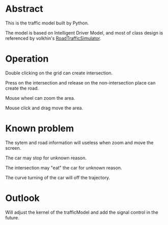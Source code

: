 # Abstract
This is the traffic model built by Python.

The model is based on Intelligent Driver Model, and most of class design is referenced by volkhin's [RoadTrafficSimulator](https://github.com/volkhin/RoadTrafficSimulator).
# Operation
Double clicking on the grid can create intersection.

Press on the intersection and release on the non-intersection place can create the road.

Mouse wheel can zoom the area.

Mouse click and drag move the area.
# Known problem
The sytem and road information will useless when zoom and move the screen.

The car may stop for unknown reason.

The intersection may "eat" the car for unknown reason.

The curve turning of the car will off the trajectory.  
# Outlook
Will adjust the kernel of the trafficModel and add the signal control in the future.